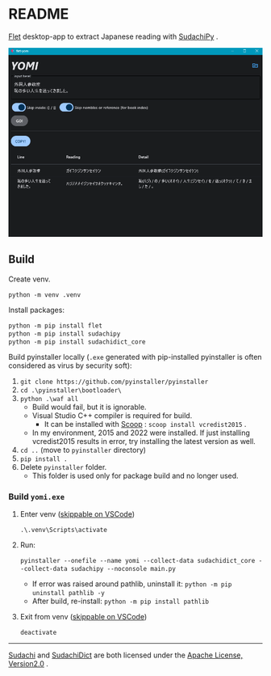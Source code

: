 # README

[Flet](https://flet.dev/) desktop-app to extract Japanese reading with [SudachiPy](https://github.com/WorksApplications/SudachiPy) .

![img](./images/demo.png)

## Build

Create venv.

```
python -m venv .venv
```

Install packages:

```
python -m pip install flet
python -m pip install sudachipy
python -m pip install sudachidict_core
```

Build pyinstaller locally (`.exe` generated with pip-installed pyinstaller is often considered as virus by security soft):

1. `git clone https://github.com/pyinstaller/pyinstaller`
1. `cd .\pyinstaller\bootloader\`
1. `python .\waf all`
    - Build would fail, but it is ignorable.
    - Visual Studio C++ compiler is required for build.
        - It can be installed with [Scoop](https://scoop.sh/) : `scoop install vcredist2015` .
    - In my environment, 2015 and 2022 were installed. If just installing vcredist2015 results in error, try installing the latest version as well.
1. `cd ..` (move to `pyinstaller` directory)
1. `pip install .`
1. Delete `pyinstaller` folder.
    - This folder is used only for package build and no longer used.


### Build `yomi.exe`

1. Enter venv ([skippable on VSCode](https://github.com/microsoft/vscode-python/wiki/Activate-Environments-in-Terminal-Using-Environment-Variables))

    ```
    .\.venv\Scripts\activate
    ```

1. Run:

    ```
    pyinstaller --onefile --name yomi --collect-data sudachidict_core --collect-data sudachipy --noconsole main.py
    ```

    - If error was raised around pathlib, uninstall it: `python -m pip uninstall pathlib -y`
    - After build, re-install: `python -m pip install pathlib`

1. Exit from venv ([skippable on VSCode](https://github.com/microsoft/vscode-python/wiki/Activate-Environments-in-Terminal-Using-Environment-Variables))

    ```
    deactivate
    ```

---

[Sudachi](https://github.com/WorksApplications/Sudachi/) and [SudachiDict](https://github.com/WorksApplications/SudachiDict) are both licensed under the [Apache License, Version2.0](http://www.apache.org/licenses/LICENSE-2.0.html) .
